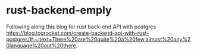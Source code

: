 # rust-backend-emply

Following along this blog for rust back-end API with postgres
https://blog.logrocket.com/create-backend-api-with-rust-postgres/#:~:text=There%20are%20quite%20a%20few,almost%20any%20language%20out%20there.
